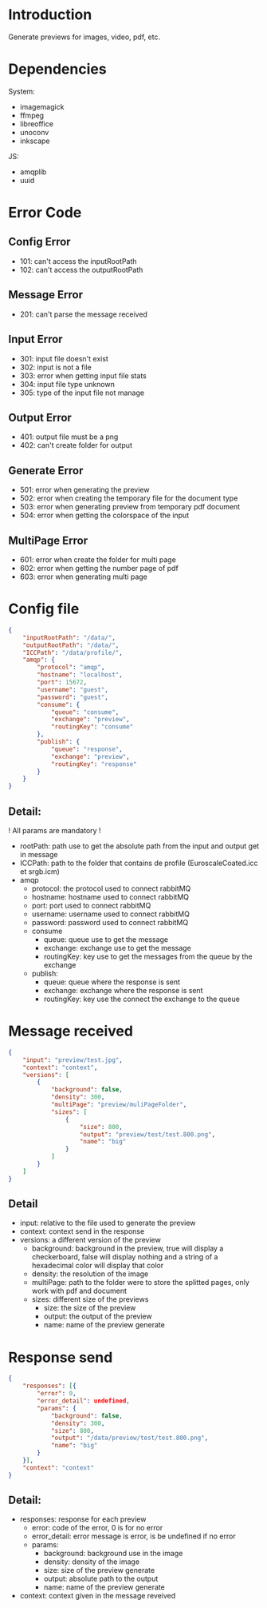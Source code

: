 # Introduction

Generate previews for images, video, pdf, etc.

# Dependencies

System:
- imagemagick
- ffmpeg
- libreoffice
- unoconv
- inkscape

JS: 
- amqplib
- uuid

# Error Code

## Config Error
- 101: can't access the inputRootPath
- 102: can't access the outputRootPath

## Message Error
- 201: can't parse the message received

## Input Error
- 301: input file doesn't exist
- 302: input is not a file
- 303: error when getting input file stats
- 304: input file type unknown
- 305: type of the input file not manage

## Output Error
- 401: output file must be a png
- 402: can't create folder for output

## Generate Error
- 501: error when generating the preview
- 502: error when creating the temporary file for the document type
- 503: error when generating preview from temporary pdf document
- 504: error when getting the colorspace of the input

## MultiPage Error
- 601: error when create the folder for multi page
- 602: error when getting the number page of pdf
- 603: error when generating multi page

# Config file 

```JSON
{
    "inputRootPath": "/data/",
    "outputRootPath": "/data/",
    "ICCPath": "/data/profile/",
    "amqp": {
        "protocol": "amqp",
        "hostname": "localhost",
        "port": 15672,
        "username": "guest",
        "password": "guest",
        "consume": {
            "queue": "consume",
            "exchange": "preview",
            "routingKey": "consume"
        },
        "publish": {
            "queue": "response",
            "exchange": "preview",
            "routingKey": "response"
        }
    }
}
```

## Detail: 

! All params are mandatory !

- rootPath: path use to get the absolute path from the input and output get in message
- ICCPath: path to the folder that contains de profile (EuroscaleCoated.icc et srgb.icm)
- amqp
    - protocol: the protocol used to connect rabbitMQ
    - hostname: hostname used to connect rabbitMQ
    - port: port used to connect rabbitMQ
    - username: username used to connect rabbitMQ
    - password: password used to connect rabbitMQ
    - consume
        - queue: queue use to get the message 
        - exchange: exchange use to get the message
        - routingKey: key use to get the messages from the queue by the exchange 
    - publish:
        - queue: queue where the response is sent
        - exchange: exchange where the response is sent
        - routingKey: key use the connect the exchange to the queue


# Message received

```JSON
{
    "input": "preview/test.jpg",
    "context": "context",
    "versions": [
        {
            "background": false,
            "density": 300,
            "multiPage": "preview/muliPageFolder",
            "sizes": [
                {
                    "size": 800,
                    "output": "preview/test/test.800.png",
                    "name": "big"
                }
            ]
        }
    ]
}
```

## Detail

- input: relative to the file used to generate the preview
- context: context send in the response
- versions: a different version of the preview 
    - background: background in the preview, true will display a checkerboard, false will display nothing and a string of a hexadecimal color will display that color
    - density: the resolution of the image
    - multiPage: path to the folder were to store the splitted pages, only work with pdf and document
    - sizes: different size of the previews
        - size: the size of the preview
        - output: the output of the preview
        - name: name of the preview generate

# Response send

```JSON
{
    "responses": [{
        "error": 0,
        "error_detail": undefined, 
        "params": {
            "background": false,
            "density": 300,
            "size": 800,
            "output": "/data/preview/test/test.800.png",
            "name": "big"
        }
    }],
    "context": "context"
}
```

## Detail: 
- responses: response for each preview
    - error: code of the error, 0 is for no error
    - error_detail: error message is error, is be undefined if no error
    - params:
        - background: background use in the image
        - density: density of the image
        - size: size of the preview generate
        - output: absolute path to the output
        - name: name of the preview generate 
- context: context given in the message reveived